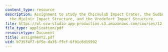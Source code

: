```yaml
---
content_type: resource
description: Assignment to study the Chicxulub Impact Crater, the Sudbury Impact Structure,
  the Mjolnir Impact Structure, and the Vredefort Impact Structure.
file: https://ol-ocw-studio-app-production.s3.amazonaws.com/courses/12-091-basics-of-impact-cratering-geological-geophysical-geochemical-environmental-studies-of-some-impact-craters-of-the-earth-january-iap-2008/b735f4f76f5eda35ffcf6f91c6d15992_assignment2.pdf
file_type: application/pdf
resourcetype: Document
title: assignment2.pdf
uid: b735f4f7-6f5e-da35-ffcf-6f91c6d15992
---
```

